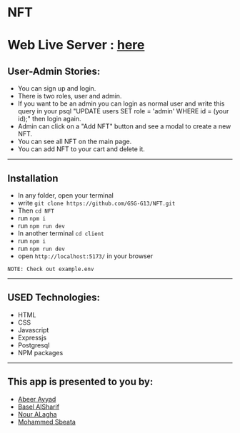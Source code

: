 # NFT
# Web Live Server : [here](https://nft-84so.onrender.com/main)
## User-Admin Stories:

- You can sign up and login.
- There is two roles, user and admin.
- If you want to be an admin you can login as normal user and write this query in your psql "UPDATE users SET role = 'admin' WHERE id = (your id);" then login again.
- Admin can click on a "Add NFT" button and see a modal to create a new NFT.
- You can see all NFT on the main page.
- You can add NFT to your cart and delete it.

---

## Installation

- In any folder, open your terminal
- write `git clone https://github.com/GSG-G13/NFT.git`
- Then `cd NFT`
- run `npm i`
- run `npm run dev`
- In another terminal `cd client`
- run `npm i`
- run `npm run dev`
- open `http://localhost:5173/` in your browser

`NOTE: Check out example.env`

---

## USED Technologies:

- HTML
- CSS
- Javascript
- Expressjs
- Postgresql
- NPM packages

---

## This app is presented to you by:

- [Abeer Ayyad](https://github.com/abeerAyad)
- [Basel AlSharif](https://github.com/Basel-01)
- [Nour ALagha](https://github.com/Nour-Agha99)
- [Mohammed Sbeata](https://github.com/Mohammed-Sbeata)
